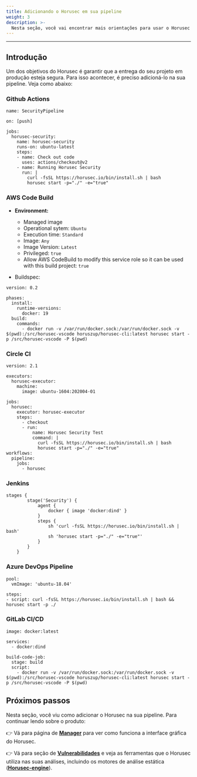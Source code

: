 ```yaml
---
title: Adicionando o Horusec em sua pipeline
weight: 3
description: >-
  Nesta seção, você vai encontrar mais orientações para usar o Horusec em sua pipeline.
---
```


---

## Introdução

Um dos objetivos do Horusec é garantir que a entrega do seu projeto em produção esteja segura. Para isso acontecer, é preciso adicioná-lo na sua pipeline. Veja como abaixo: 

### Github Actions

```text
name: SecurityPipeline

on: [push]

jobs:
  horusec-security:
    name: horusec-security
    runs-on: ubuntu-latest
    steps:
    - name: Check out code
      uses: actions/checkout@v2
    - name: Running Horusec Security
      run: |
        curl -fsSL https://horusec.io/bin/install.sh | bash
        horusec start -p="./" -e="true"
```

### AWS Code Build

* **Environment:**

  * Managed image
  * Operational sytem: `Ubuntu` 
  * Execution time: `Standard`
  * Image: `Any`
  * Image Version:  `Latest`
  * Privileged:  `true`
  * Allow AWS CodeBuild to modify this service role so it can be used with this build project: `true`

* Buildspec: 

```text
version: 0.2
    
phases:
  install:
    runtime-versions:
      docker: 19
  build:
    commands:
      - docker run -v /var/run/docker.sock:/var/run/docker.sock -v $(pwd):/src/horusec-vscode horuszup/horusec-cli:latest horusec start -p /src/horusec-vscode -P $(pwd)
```

### Circle CI

```text
version: 2.1

executors:
  horusec-executor:
    machine:
      image: ubuntu-1604:202004-01

jobs:
  horusec:
    executor: horusec-executor
    steps:
      - checkout
      - run:
          name: Horusec Security Test
          command: |
            curl -fsSL https://horusec.io/bin/install.sh | bash
            horusec start -p="./" -e="true"
workflows:
  pipeline:
    jobs:
      - horusec
```

### Jenkins

```text
stages {
        stage('Security') {
            agent {
                docker { image 'docker:dind' }
            }
            steps {
                sh 'curl -fsSL https://horusec.io/bin/install.sh | bash'
                sh 'horusec start -p="./" -e="true"'
            }
        }
    }
```

### Azure DevOps Pipeline

```text
pool:
  vmImage: 'ubuntu-18.04'

steps:
- script: curl -fsSL https://horusec.io/bin/install.sh | bash && horusec start -p ./
```

### GitLab CI/CD

```text
image: docker:latest

services:
  - docker:dind

build-code-job:
  stage: build
  script:
    - docker run -v /var/run/docker.sock:/var/run/docker.sock -v $(pwd):/src/horusec-vscode horuszup/horusec-cli:latest horusec start -p /src/horusec-vscode -P $(pwd)
```

## **Próximos passos**

Nesta seção, você viu como adicionar o Horusec na sua pipeline. Para continuar lendo sobre o produto: 

👉 Vá para página de [**Manager**](../../referência/manager/) para ver como funciona a interface gráfica do Horusec. 

👉 Vá para seção de [**Vulnerabilidades**](../../referência/vulnerabilidades/) e veja as ferramentas que o Horusec utiliza nas suas análises, incluindo os motores de análise estática \([**Horusec-engine**](../../referência/vulnerabilidades/ferramentas-usando-horusec-engine)\). 